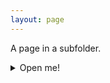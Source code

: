 ```yaml
---
layout: page
---
```


A page in a subfolder.

<details>
<summary>
Open me!
</summary>
Hi there, how are you?
</details>